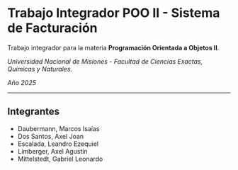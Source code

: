 # Trabajo Integrador POO II - Sistema de Facturación

Trabajo integrador para la materia **Programación Orientada a Objetos II**.

*Universidad Nacional de Misiones* - *Facultad de Ciencias Exactas, Químicas y Naturales.*

*Año 2025*

---

## Integrantes

* Daubermann, Marcos Isaías
* Dos Santos, Axel Joan
* Escalada, Leandro Ezequiel
* Limberger, Axel Agustín
* Mittelstedt, Gabriel Leonardo
